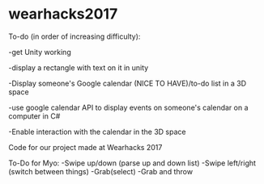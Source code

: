 # wearhacks2017
To-do (in order of increasing difficulty):

-get Unity working

-display a rectangle with text on it in unity

-Display someone's Google calendar (NICE TO HAVE)/to-do list in a 3D space

-use google calendar API to display events on someone's calendar on a computer in C#
  
-Enable interaction with the calendar in the 3D space

Code for our project made at Wearhacks 2017

To-Do for Myo:
-Swipe up/down (parse up and down list)
-Swipe left/right (switch between things)
-Grab(select)
-Grab and throw

